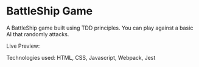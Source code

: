 # BattleShip Game

A BattleShip game built using TDD principles. You can play against a basic AI that randomly attacks.

Live Preview: 

Technologies used: HTML, CSS, Javascript, Webpack, Jest

